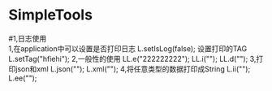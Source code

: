 # SimpleTools

#1,日志使用<br>
        1,在application中可以设置是否打印日志
          L.setIsLog(false);
          设置打印的TAG
          L.setTag("hfiehi");
         2,一般性的使用
         LL.e("222222222");
          LL.i("");
         LL.d("");
         3,打印json和xml
          L.json("");
          L.xml("");
          4,将任意类型的数据打印成String
           L.ii("");
           L.ee("");
